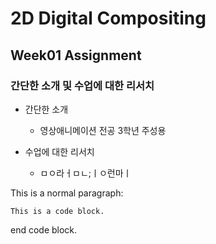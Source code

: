# 2D Digital Compositing
## Week01 Assignment
### 간단한 소개 및 수업에 대한 리서치
* 간단한 소개

  - 영상애니메이션 전공 3학년 주성용
  
* 수업에 대한 리서치

  - ㅁㅇ라ㅓㅁㄴ;ㅣㅇ런마ㅣ

This is a normal paragraph:

    This is a code block.
    
end code block.

